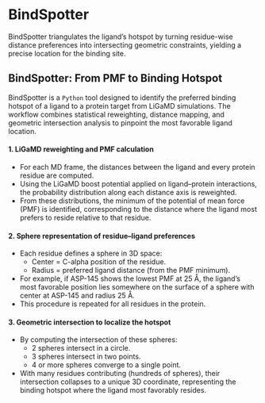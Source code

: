 # BindSpotter
BindSpotter triangulates the ligand’s hotspot by turning residue-wise distance preferences into intersecting geometric constraints, yielding a precise location for the binding site.

## BindSpotter: From PMF to Binding Hotspot
BindSpotter is a ```Python``` tool designed to identify the preferred binding hotspot of a ligand to a protein target from LiGaMD simulations. The workflow combines statistical reweighting, distance mapping, and geometric intersection analysis to pinpoint the most favorable ligand location.
#### 1. LiGaMD reweighting and PMF calculation
- For each MD frame, the distances between the ligand and every protein residue are computed.
- Using the LiGaMD boost potential applied on ligand–protein interactions, the probability distribution along each distance axis is reweighted.
- From these distributions, the minimum of the potential of mean force (PMF) is identified, corresponding to the distance where the ligand most prefers to reside relative to that residue.
#### 2. Sphere representation of residue–ligand preferences
- Each residue defines a sphere in 3D space:
  - Center = C-alpha position of the residue.
  - Radius = preferred ligand distance (from the PMF minimum).
- For example, if ASP-145 shows the lowest PMF at 25 Å, the ligand’s most favorable position lies somewhere on the surface of a sphere with center at ASP-145 and radius 25 Å.
- This procedure is repeated for all residues in the protein.
#### 3. Geometric intersection to localize the hotspot
- By computing the intersection of these spheres:
  - 2 spheres intersect in a circle.
  - 3 spheres intersect in two points.
  - 4 or more spheres converge to a single point.
- With many residues contributing (hundreds of spheres), their intersection collapses to a unique 3D coordinate, representing the binding hotspot where the ligand most favorably resides.
